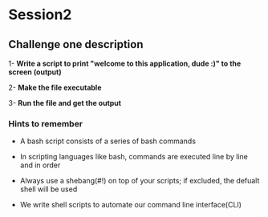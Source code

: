 # Session2

## Challenge one description

1- **Write a script to print "welcome to this application, dude :)" to the screen (output)**

2- **Make the file executable**

3- **Run the file and get the output**

### Hints to remember
- A bash script consists of a series of bash commands 

- In scripting languages like bash, commands are executed line by line and in order

- Always use a shebang(#!) on top of your scripts; if excluded, the defualt shell will be used 

- We write shell scripts to automate our command line interface(CLI)
